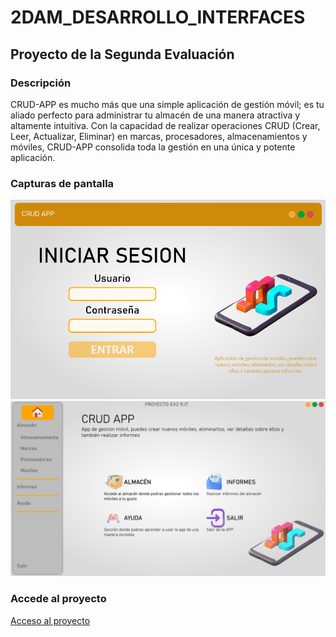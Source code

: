 # 2DAM_DESARROLLO_INTERFACES


## Proyecto de la Segunda Evaluación

### Descripción

CRUD-APP es mucho más que una simple aplicación de gestión móvil; es tu aliado perfecto 
para administrar tu almacén de una manera atractiva y altamente intuitiva. Con la capacidad 
de  realizar  operaciones  CRUD  (Crear,  Leer,  Actualizar,  Eliminar)  en  marcas,  procesadores, 
almacenamientos  y  móviles,  CRUD-APP  consolida  toda  la  gestión  en  una  única  y  potente  
aplicación.

### Capturas de pantalla

![Captura de pantalla 1](2EVA/PROYECTO%202%20EVALUACION/PROYECTO-EV2-RJT/CORE/IMAGES/HELP_IMAGES/help_Registration.png)
![Captura de pantalla 2](2EVA/PROYECTO%202%20EVALUACION/PROYECTO-EV2-RJT/CORE/IMAGES/HELP_IMAGES/help_MainWindow.png)

### Accede al proyecto

[Acceso al proyecto](2EVA/PROYECTO%202%20EVALUACION/)